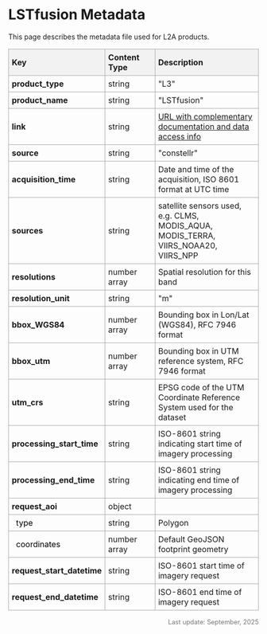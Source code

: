 # LSTfusion Metadata

This page describes the metadata file used for L2A products. 


<style>
  table { border-collapse: collapse; width: 100%; table-layout: fixed; }
  th, td { border: 1px solid #aaa; padding: 6px; text-align: left; word-wrap: break-word; }
  th { background-color: #f2f2f2; }

  /* Adjust column widths */
  th:nth-child(1), td:nth-child(1) { width: 25%; } 
  th:nth-child(2), td:nth-child(2) { width: 20%; } 

  /* Hierarchy styling */
  .level-1 { font-weight: bold; }
  .level-2 { font-style: normal; color: #000; }
  .level-3 { font-style: italic; color: #333; }
  .level-4 { font-style: italic; color: #555; }
  .level-5 { font-style: italic; color: #777; }
</style>

<table>
  <tr>
    <th>Key</th>
    <th>Content Type</th>
    <th>Description</th>
  </tr>

  <!-- product-level keys -->
  <tr><td class="level-1">product_type</td><td>string</td><td>"L3"</td></tr>
  <tr><td class="level-1">product_name</td><td>string</td><td>"LSTfusion"</td></tr>
  <tr><td class="level-1">link</td><td>string</td><td><a href= "https://constellr.github.io/product-lst/Technical-specification/">URL with complementary documentation and data access info</a></td></tr>
  <tr><td class="level-1">source</td><td>string</td><td> "constellr" </td></tr>
  <tr><td class="level-1">acquisition_time</td><td>string</td><td>Date and time of the acquisition, ISO 8601 format at UTC time</td></tr>
  <tr><td class="level-1">sources</td><td>string</td><td> satellite sensors used, e.g. CLMS, MODIS_AQUA, MODIS_TERRA, VIIRS_NOAA20, VIIRS_NPP </td></tr>
  <tr><td class="level-1">resolutions</td><td>number array</td><td>Spatial resolution for this band</td></tr>
  <tr><td class="level-1">resolution_unit</td><td>string</td><td>"m"</td></tr>
  <tr><td class="level-1">bbox_WGS84</td><td>number array</td><td>Bounding box in Lon/Lat (WGS84), RFC 7946 format</td></tr>
  <tr><td class="level-1">bbox_utm</td><td>number array</td><td>Bounding box in UTM reference system, RFC 7946 format</td></tr>
  <tr><td class="level-1">utm_crs</td><td>string</td><td>EPSG code of the UTM Coordinate Reference System used for the dataset</td></tr>
  <tr><td class="level-1">processing_start_time</td><td>string</td><td>ISO-8601 string indicating start time of imagery processing</td></tr>
  <tr><td class="level-1">processing_end_time</td><td>string</td><td>ISO-8601 string indicating end time of imagery processing</td></tr>
  <tr><td class="level-1">request_aoi</td><td>object</td><td></td></tr>
  <tr><td class="level-2">&nbsp;&nbsp;type</td><td>string</td><td>Polygon</td></tr>
  <tr><td class="level-2">&nbsp;&nbsp;coordinates</td><td>number array</td><td>Default GeoJSON footprint geometry</td></tr  
  <tr><td class="level-1">request_start_datetime</td><td>string</td><td>ISO-8601 start time of imagery request</td></tr>
  <tr><td class="level-1">request_end_datetime</td><td>string</td><td>ISO-8601 end time of imagery request</td></tr>
  
</table> 


<p style="text-align: right; font-size: 0.8rem; color: #777;">
  Last update: September, 2025
</p>